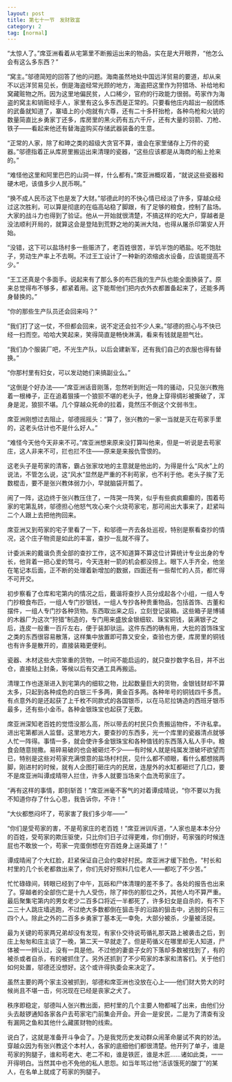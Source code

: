 ```yaml
---
layout: post
title: 第七十一节　发财致富
category: 2
tag: [normal]
---
```


“太惊人了。”席亚洲看着从宅第里不断搬运出来的物品，实在是大开眼界，“他怎么会有这么多东西？”

“窝主。”邬德简短的回答了他的问题。海南虽然地处中国远洋贸易的要道，却从来不以远洋贸易见长，倒是海盗经常光顾的地方，海盗把这里作为狩猎场、补给地和窝藏赃物之所。因为这里地偏民贫，人口稀少，官府的行政能力很弱。苟家作为海盗的窝主和销赃经手人，家里有这么多东西是正常的。只要看他庄内超出一般团练的武备就知道了，寨墙上的小炮就有六尊，还有二十多杆抬枪，各种鸟枪和火铳的数量简直比乡勇家丁还多，库房里的黑火药有五六千斤，还有大量的羽箭、刀枪、铁子――看起来他还有替海盗购买存储武器装备的生意。

“正常的人家，除了和珅之类的超级大贪官不算，谁会在家里储存上万件的瓷器。”邬德指着正从库房里搬运出来清理的瓷器，“这些应该都是从海商的船上抢来的。”

“难怪他这里和阿里巴巴的山洞一样，什么都有。”席亚洲概叹着，“就说这些瓷器和硬木吧，该值多少人民币啊。”

“换不成人民币这下也是发了大财。”邬德此时的不快心情已经淡了许多，穿越众经过这次胜利，可以算是彻底的在临高站稳了脚跟，有了足够的粮食，控制了盐场。大家的战斗力也得到了验证。他从一开始就很清楚，不搞这样的吃大户，穿越者是没法顺利开局的，就算这会是登陆到荒野之地的美洲大陆，也得从屠杀印第安人开始。

“没错，这下可以盐场村多一些赈济了，老百姓很苦，半饥半饱的晒盐。吃不饱肚子，劳动生产率上不去啊。不过王工设计了一种新的浓缩卤水设备，应该能提高不少。”

“王工还真是个多面手。说起来有了那么多的布匹我的生产队也能全面换装了。原来总觉得布不够多，都紧着用。这下能帮他们把内衣外衣都置备起来了，还能多两身替换的。”

“你的那些生产队员还会回来吗？”

“我们打了这一仗，不但都会回来，说不定还会拉不少人来。”邬德的担心与不快已经一扫而空。哈哈大笑起来，笑得简直是畅快淋漓，看来有钱就是胆气壮。

“我们办个服装厂吧，不光生产队，以后会建新军，还有我们自己的衣服也得有替换。”

“你那村里有妇女，可以发动她们来搞副业么。”

“这倒是个好办法――”席亚洲话音刚落，忽然听到附近一阵的骚动，只见张兴教拖着一根棒子，正在追着狠揍一个狼狈不堪的老头子，他身上穿得绸衫被撕破了，浑身是泥，狼狈不堪。几个穿越众死命的拉着，竟然压不倒这个文弱书生。

席亚洲刚想过去阻止，邬德摇摇头：“算了，张兴教的一家一当就是灭在苟家手里的，这老头估计也不是什么好人。”

“难怪今天他今天非来不可。”席亚洲想来原来没打算叫他来，但是一听说是去苟家庄，这人非来不可，拦也拦不住――原来是来报仇雪恨的。

这老头子是苟家的清客，霸占张家坟地的主意就是他出的，为得是什么“风水”上的说法，不管怎么说，这“风水”显然是严重的不利苟家，也不利于他。老头子挨了无数棍击，要不是张兴教体弱力小，早就脑袋开瓢了。

闹了一阵，这边终于张兴教压住了，一阵哭一阵笑，似乎有些疯疯癫癫的，围着苟家的宅第乱转，邬德担心他怒气攻心来个火烧苟家宅，那可闹出大事来了，赶紧叫二个人跟上去把他拘回来。

席亚洲又到苟家的宅子里看了一下，和邬德一齐去各处巡视，特别是察看查抄的情况，这个庄子物资是如此的丰富，查抄一乱就不得了。

计委派来的戴谐负责全部的查抄工作，这不知道算不算这位计算统计专业出身的专长，他背着一把心爱的驽弓，今天连射一箭的机会都没捞上。眼下人手齐全，他坐在笔记本后面，正不断的处理着新增加的数据，四面还有一些帮忙的人员，都忙得不可开交。

初步察看了仓库和宅第内的情况之后，戴谐将查抄人员分成起各个小组，一组人专门抄粮食布匹，一组人专门抄银钱，一组人专抄各种贵重物品，包括首饰、古董和摆件，一组人专门抄各种货物。东西取出来之后，立刻登记装箱。这些箱子是博铺的木器厂为这次“狩猎”制造的，专门用来盛放金银细软、珠宝铜钱，装满银子之后，连皮一般重一百斤左右，便于装卸驮运。这件东西的确有用，大批的首饰珠宝之类的东西很容易散落，这样集中放置即可靠又安全，查验也方便，库房里的铜钱也有许多是散开的，直接装箱更便利。

瓷器、木材这些大宗笨重的货物，一时间不能启运的，就只查抄数字名目，并不出仓，直接贴上封条，等候以后有交通工具再搬运。

清理工作也逐渐进入到宅第内的细软之物，比起数量巨大的货物，金银钱财却不算太多，只起到各种成色的白银三千多两，黄金百多两。各种年号的铜钱四千多贯。有点意外的是还起获了上千枚不同款式的各国银币，以在马尼拉铸造的西班牙银币最多，还有些小金币。各种金银珠宝也起获了无数。

席亚洲深知老百姓的觉悟没那么高，所以带去的村民只负责搬运物件，不许私拿。进出宅第都派人监督。这里地方大，要查抄的东西多，光一个库里的瓷器清点就够人忙一阵得。事情一多，就会使许多金银珠宝和各种值钱的东西落入私人手中。粮食会随意抛撒。易碎易破的也会被砸烂不少――有时候人就是纯属发泄破坏欲望而已，特别是这些对苟家充满恨意的盐场村村民，见什么都不顺眼，看什么都想揣两脚，刚进村的时候，就有人企图打砸庄内的民居，连屋外的水缸都砸烂了几口，要不是席亚洲叫谭成晴带人拦住，许多人就要当场来个血洗苟家庄了。

“再有这样的事情，即刻斩首！”席亚洲毫不客气的对着谭成晴说，“你不要以为我不知道你存了什么心思，我告诉你，不许！”

“大伙都憋闷坏了，苟家害了我们多少年――”

“你们是受苟家的害，不是苟家庄的老百姓！”席亚洲训斥道，“人家也是本本分分的百姓，受苟家的欺压驱使，只比你们日子过得更难，你们倒好，苟家强的时候连屁也不敢放一个，苟家一完蛋倒想在穷百姓身上逞英雄了！”

谭成晴闹了个大红脸，赶紧保证自己会约束好村民。席亚洲才缓下脸色，“村长和村里的几个长老都救出来了，你们先好好照料几位老人――都吃了不少苦。”

忙忙碌碌间，转眼已经到了中午，瓦砾和尸体清理的差不多了。各处的报告也出来了。穿越者的全部伤亡是十九人受伤，除了摔伤的那位之外，其他人均不算严重。最后聚集宅第内的男女老少二百多口将近一半都死了，许多妇女是自杀的，有不下二三十人跳庄墙逃跑，不过绝大多数都倒在狙击手的沿路的狙击中，逃脱的只有三四个人。除此之外的二百多乡勇家丁基本无一幸免，大部分被杀，少量被活捉。

最为关键的苟家两兄弟却没有发现，有家仆交待说苟循礼那天路上被袭击之后，到庄上匆匆和庄主谈了一晚，第二天一早就走了。但是苟循义在哪里却无人知道，尸体被一一辨认过，没有一具是他。不过他的妻妾子女的下落却多数被找到了，有的被杀或者自杀，有的被抓住了。另外还抓到了不少苟家的本家和清客们。关于他们如何处置，邬德还没想好。这个或许得执委会来决定了。

虽然主要的两个家主没被抓到，邬德和席亚洲也没放在心上――他们财大势大的时候尚且不堪一击，何况现在已经是丧家之犬了。

秩序即稳定，邬德叫人张兴教出面，把村里的几个主要人物都喊了出来，由他们分头去敲锣通知各家各户去苟家宅门前集会开会。开会一是安民，二是为了清查有没有漏网之鱼和其他什么藏匿财物的线索。

说白了，这就是准备开斗争会了。乃是我党历史发动群众闹革命屡试不爽的妙法。穿越众因为有张兴教这个本村人，各家的底细他们都很清楚。他开列了单子，谁是苟家的狗腿子，谁和苟老大、老二不和，谁是铁匠，谁是木匠……诸如此类，一一开得明白。当然其中也不免他的私人恩怨。如当年骂过他“活该饿死的酸丁”的某人，在名单上就成了苟家的狗腿子。
